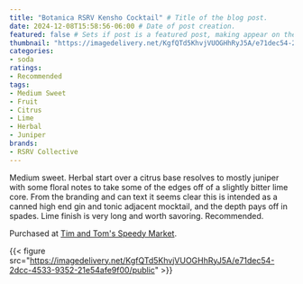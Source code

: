```yaml
---
title: "Botanica RSRV Kensho Cocktail" # Title of the blog post.
date: 2024-12-08T15:58:56-06:00 # Date of post creation.
featured: false # Sets if post is a featured post, making appear on the home page side bar.
thumbnail: "https://imagedelivery.net/KgfQTd5KhvjVUOGHhRyJ5A/e71dec54-2dcc-4533-9352-21e54afe9f00/thumb"
categories:
- soda
ratings:
- Recommended
tags:
- Medium Sweet
- Fruit
- Citrus
- Lime
- Herbal
- Juniper
brands:
- RSRV Collective
---
```


Medium sweet. Herbal start over a citrus base resolves to mostly juniper with some floral notes to take some of the edges off of a slightly bitter lime core. From the branding and can text it seems clear this is intended as a canned high end gin and tonic adjacent mocktail, and the depth pays off in spades. Lime finish is very long and worth savoring. Recommended.

Purchased at [Tim and Tom's Speedy Market](https://www.timandtomsspeedymarket.com/).

{{< figure src="https://imagedelivery.net/KgfQTd5KhvjVUOGHhRyJ5A/e71dec54-2dcc-4533-9352-21e54afe9f00/public" >}}
